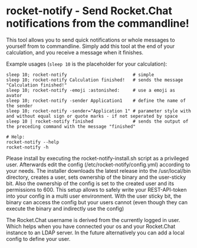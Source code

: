 # rocket-notify - Send Rocket.Chat notifications from the commandline!

This tool allows you to send quick notifications or whole messages to yourself from to commandline. Simply add this tool at the end of your calculation, and you receive a message when it finishes.

Example usages (`sleep 10` is the placeholder for your calculation):
```
sleep 10; rocket-notify                         # simple
sleep 10; rocket-notify Calculation finished!   # sends the message "Calculation finished!"
sleep 10; rocket-notify -emoji :astonished:     # use a emoji as avator 
sleep 10; rocket-notify -sender Application1    # define the name of the sender 
sleep 10; rocket-notify -sender="Application 1" # parameter style with and without equal sign or quote marks - if not seperated by space
sleep 10 | rocket-notify finished               # sends the output of the preceding command with the message "finished"

# Help:
rocket-notify --help
rocket-notify -h 
```

Please install by executing the rocket-notify-install.sh script as a privileged user. Afterwards edit the config (/etc/rocket-notify/config.yml) according to your needs.
The installer downloads the latest release into the /usr/local/bin directory, creates a user, sets ownership of the binary and the user-sticky bit. Also the ownership of the config is set to the created user and its permissions to 600. This setup allows to safely write your REST-API-token into your config in a multi user environment. With the user sticky bit, the binary can access the config but your users cannot (even though they can execute the binary and indirectly use the config)

The Rocket.Chat username is derived from the currently logged in user. Which helps when you have connected your os and your Rocket.Chat instance to an LDAP server. In the future alternatively you can add a local config to define your user. 
